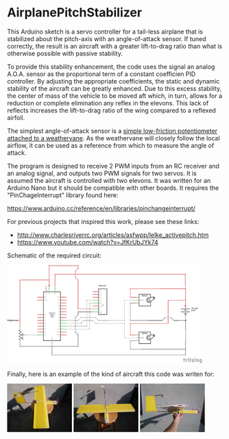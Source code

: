 # AirplanePitchStabilizer
This Arduino sketch is a servo controller for a tail-less airplane that is stabilized about the pitch-axis with an angle-of-attack sensor. If tuned correctly, the result is an aircraft with a greater lift-to-drag ratio than what is otherwise possible with passive stability.  

To provide this stability enhancement, the code uses the signal an analog A.O.A. sensor as the proportional term of a constant coefficien PID controller. By adjusting the appropriate coefficients, the static and dynamic stability of the aircraft can be greatly enhanced. Due to this excess stability, the center of mass of the vehicle to be moved aft which, in turn, allows for a reduction or complete elimination any reflex in the elevons. This lack of reflects increases the lift-to-drag ratio of the wing compared to a reflexed airfoil.

The simplest angle-of-attack sensor is a [simple low-friction potentiometer attached to a weathervane](https://www.ilmailu.org/forum/index.php?action=dlattach;topic=5147.0;attach=10336). As the weathervane will closely follow the local airflow, it can be used as a reference from which to measure the angle of attack. 

The program is designed to receive 2 PWM inputs from an RC receiver and an analog signal, and outputs two PWM signals for two servos. It is assumed the aircraft is controlled with two elevons. It was written for an Arduino Nano but it should be compatible with other boards. It requires the "PinChageInterrupt" library found here:

  https://www.arduino.cc/reference/en/libraries/pinchangeinterrupt/
  
For previous projects that inspired this work, please see these links:

- http://www.charlesriverrc.org/articles/asfwpp/lelke_activepitch.htm
- https://www.youtube.com/watch?v=JfKrUbJYk74

Schematic of the required circuit:

<img src = "tail_less_circuit_schem.png" width = "90%" height = "90%">

Finally, here is an example of the kind of aircraft this code was writen for:

<img src = "/example_pictures/top_view_res.jpg" width = "30%" height = "30%"> <img src = "/example_pictures/front_view_res.jpg" width = "30%" height = "30%"> <img src = "/example_pictures/side_view_res.jpg" width = "30%" height = "30%">




